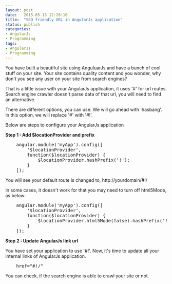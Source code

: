 ```yaml
---
layout: post
date:   2015-05-13 12:20:10
title:  "SEO friendly URL in AngularJs application"
status: publish
categories:
- AngularJs
- Programming
tags:
- AngularJs
- Programming
---
```


You have built a beautiful site using AnguluarJs and have a bunch of cool stuff on your site. Your site contains quality content and you wonder, why don't you see any user on your site from search engines?

That is a little issue with your AngularJs application, it uses '#' for url routes. Search engine crawler doesn't parse data of that url, you will need to find an alternative.

There are different options, you can use. We will go ahead with 'hasbang'. In this option, we will replace '#' with '#!'.

Below are steps to configure your AngularJs application

**Step 1 : Add $locationProvider and prefix**

<pre>
	angular.module('myApp').config([  
	    '$locationProvider',
	    function($locationProvider) {
	        $locationProvider.hashPrefix('!');
	    }
	]);
</pre>

You will see your default route is changed to, http://yourdomain/#!/

In some cases, it doesn't work for that you may need to turn off html5Mode, as below:

<pre>
	angular.module('myApp').config([  
	    '$locationProvider',
	    function($locationProvider) {
	        $locationProvider.html5Mode(false).hashPrefix('!');
	    }
	]);
</pre>

**Step 2 : Update AngularJs link url**

You have set your application to use '#!'. Now, it's time to update all your internal links of AngularJs application.

<pre>
	href="#!/" 
</pre>

You can check, if the search engine is able to crawl your site or not. 